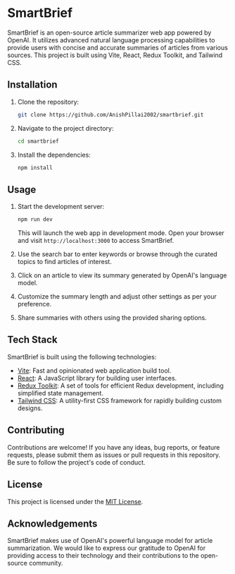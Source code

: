 # SmartBrief

SmartBrief is an open-source article summarizer web app powered by OpenAI. It utilizes advanced natural language processing capabilities to provide users with concise and accurate summaries of articles from various sources. This project is built using Vite, React, Redux Toolkit, and Tailwind CSS.

## Installation

1. Clone the repository:

   ```bash
   git clone https://github.com/AnishPillai2002/smartbrief.git
   ```

2. Navigate to the project directory:

   ```bash
   cd smartbrief
   ```

3. Install the dependencies:

   ```bash
   npm install
   ```

## Usage

1. Start the development server:

   ```bash
   npm run dev
   ```

   This will launch the web app in development mode. Open your browser and visit `http://localhost:3000` to access SmartBrief.

2. Use the search bar to enter keywords or browse through the curated topics to find articles of interest.

3. Click on an article to view its summary generated by OpenAI's language model.

4. Customize the summary length and adjust other settings as per your preference.

5. Share summaries with others using the provided sharing options.

## Tech Stack

SmartBrief is built using the following technologies:

- [Vite](https://vitejs.dev/): Fast and opinionated web application build tool.
- [React](https://reactjs.org/): A JavaScript library for building user interfaces.
- [Redux Toolkit](https://redux-toolkit.js.org/): A set of tools for efficient Redux development, including simplified state management.
- [Tailwind CSS](https://tailwindcss.com/): A utility-first CSS framework for rapidly building custom designs.

## Contributing

Contributions are welcome! If you have any ideas, bug reports, or feature requests, please submit them as issues or pull requests in this repository. Be sure to follow the project's code of conduct.

## License

This project is licensed under the [MIT License](LICENSE).

## Acknowledgements

SmartBrief makes use of OpenAI's powerful language model for article summarization. We would like to express our gratitude to OpenAI for providing access to their technology and their contributions to the open-source community.
